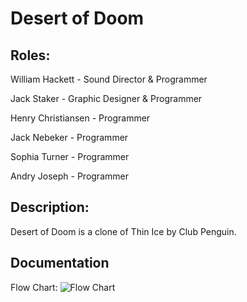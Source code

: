 # Desert of Doom

## Roles:

William Hackett - Sound Director & Programmer

Jack Staker - Graphic Designer & Programmer

Henry Christiansen - Programmer

Jack Nebeker - Programmer

Sophia Turner - Programmer

Andry Joseph - Programmer

## Description:

Desert of Doom is a clone of Thin Ice by Club Penguin. 

## Documentation

Flow Chart:
![Flow Chart](https://user-images.githubusercontent.com/61328987/148413463-abf1f0d4-8fff-498f-be9c-a7014a29997b.png)

